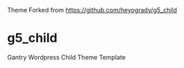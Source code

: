Theme Forked from https://github.com/heyogrady/g5_child

# g5_child
Gantry Wordpress Child Theme Template
